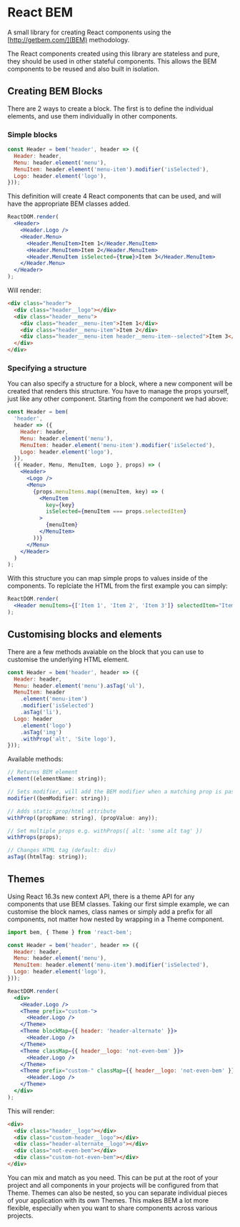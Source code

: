 # React BEM

A small library for creating React components using the [http://getbem.com/](BEM) methodology.

The React components created using this library are stateless and pure, they should be used in other stateful components. This allows the BEM components to be reused and also built in isolation.

## Creating BEM Blocks

There are 2 ways to create a block. The first is to define the individual elements, and use them individually in other components.

### Simple blocks

```jsx
const Header = bem('header', header => ({
  Header: header,
  Menu: header.element('menu'),
  MenuItem: header.element('menu-item').modifier('isSelected'),
  Logo: header.element('logo'),
}));
```

This definition will create 4 React components that can be used, and will have the appropriate BEM classes added.

```jsx
ReactDOM.render(
  <Header>
    <Header.Logo />
    <Header.Menu>
      <Header.MenuItem>Item 1</Header.MenuItem>
      <Header.MenuItem>Item 2</Header.MenuItem>
      <Header.MenuItem isSelected={true}>Item 3</Header.MenuItem>
    </Header.Menu>
  </Header>
);
```

Will render:

```html
<div class="header">
  <div class="header__logo"></div>
  <div class="header__menu">
    <div class="header__menu-item">Item 1</div>
    <div class="header__menu-item">Item 2</div>
    <div class="header__menu-item header__menu-item--selected">Item 3</div>
  </div>
</div>
```

### Specifying a structure

You can also specify a structure for a block, where a new component will be created that renders this structure. You have to manage the props yourself, just like any other component. Starting from the component we had above:

```jsx
const Header = bem(
  'header',
  header => ({
    Header: header,
    Menu: header.element('menu'),
    MenuItem: header.element('menu-item').modifier('isSelected'),
    Logo: header.element('logo'),
  }),
  ({ Header, Menu, MenuItem, Logo }, props) => (
    <Header>
      <Logo />
      <Menu>
        {props.menuItems.map((menuItem, key) => (
          <MenuItem
            key={key}
            isSelected={menuItem === props.selectedItem}
          >
            {menuItem}
          </MenuItem>
        ))}
      </Menu>
    </Header>
  )
);
```

With this structure you can map simple props to values inside of the components. To replciate the HTML from the first example you can simply:

```jsx
ReactDOM.render(
  <Header menuItems={['Item 1', 'Item 2', 'Item 3']} selectedItem="Item 3" />
);
```

## Customising blocks and elements

There are a few methods avaiable on the block that you can use to customise the underlying HTML element.

```jsx
const Header = bem('header', header => ({
  Header: header,
  Menu: header.element('menu').asTag('ul'),
  MenuItem: header
    .element('menu-item')
    .modifier('isSelected')
    .asTag('li'),
  Logo: header
    .element('logo')
    .asTag('img')
    .withProp('alt', 'Site logo'),
}));
```

Available methods:

```js
// Returns BEM element
element((elementName: string));

// Sets modifier, will add the BEM modifier when a matching prop is passed to the component.
modifier((bemModifier: string));

// Adds static prop/html attribute
withProp((propName: string), (propValue: any));

// Set multiple props e.g. withProps({ alt: 'some alt tag' })
withProps(props);

// Changes HTML tag (default: div)
asTag((htmlTag: string));
```

## Themes

Using React 16.3s new context API, there is a theme API for any components that use BEM classes. Taking our first simple example, we can customise the block names, class names or simply add a prefix for all components, not matter how nested by wrapping in a Theme component.

```jsx
import bem, { Theme } from 'react-bem';

const Header = bem('header', header => ({
  Header: header,
  Menu: header.element('menu'),
  MenuItem: header.element('menu-item').modifier('isSelected'),
  Logo: header.element('logo'),
}));

ReactDOM.render(
  <div>
    <Header.Logo />
    <Theme prefix="custom-">
      <Header.Logo />
    </Theme>
    <Theme blockMap={{ header: 'header-alternate' }}>
      <Header.Logo />
    </Theme>
    <Theme classMap={{ header__logo: 'not-even-bem' }}>
      <Header.Logo />
    </Theme>
    <Theme prefix="custom-" classMap={{ header__logo: 'not-even-bem' }}>
      <Header.Logo />
    </Theme>
  </div>
);
```

This will render:

```html
<div>
  <div class="header__logo"></div>
  <div class="custom-header__logo"></div>
  <div class="header-alternate__logo"></div>
  <div class="not-even-bem"></div>
  <div class="custom-not-even-bem"></div>
</div>
```

You can mix and match as you need. This can be put at the root of your project and all components in your projects will be configured from that Theme. Themes can also be nested, so you can separate individual pieces of your application with its own Themes. This makes BEM a lot more flexible, especially when you want to share components across various projects.
